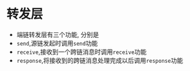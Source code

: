 # 转发层
* 端链转发层有三个功能, 分别是
* `send`,源链发起时调用`send`功能
* `receive`,接收到一个跨链消息时调用`receive`功能
* `response`,将接收到的跨链消息处理完成以后调用`response`功能